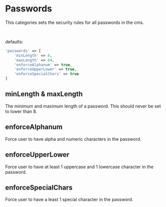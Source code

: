 # Passwords

This categories sets the security rules for all passwords in the cms.

<Br/>

defaults:
```php
'passwords' => [
    'minLength' => 8,
    'maxLength' => 64,
    'enforceAlphanum' => true,
    'enforceUpperLower' => true,
    'enforceSpecialChars' => true
]
```

## minLength & maxLength

The minimum and maximum length of a password. This should never be set to lower than 8.

## enforceAlphanum

Force user to have alpha and numeric characters in the password.

## enforceUpperLower

Force user to have at least 1 uppercase and 1 lowercase character in the password.

## enforceSpecialChars

Force user to have a least 1 special character in the password.
